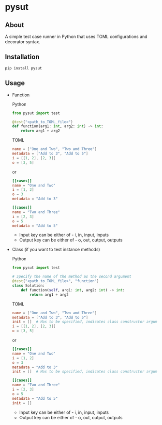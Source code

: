 # pysut

## About

A simple test case runner in Python that uses TOML configurations and decorator syntax.

## Installation

`pip install pysut`

## Usage

- Function

    Python

    ```python
    from pysut import test

    @test("<path_to_TOML_file>")
    def function(arg1: int, arg2: int) -> int:
        return arg1 + arg2
    ```

    TOML

    ```toml
    name = ["One and Two", "Two and Three"]
    metadata = ["Add to 3", "Add to 5"]
    i = [[1, 2], [2, 3]]
    o = [3, 5]
    ```

    or

    ```toml
    [[cases]]
    name = "One and Two"
    i = [1, 2]
    o = 3
    metadata = "Add to 3"

    [[cases]]
    name = "Two and Three"
    i = [2, 3]
    o = 5
    metadata = "Add to 5"
    ```

    - Input key can be either of - i, in, input, inputs
    - Output key can be either of - o, out, output, outputs

- Class (if you want to test instance methods)

    Python

    ```python
    from pysut import test

    # Specify the name of the method as the second argument
    @test("<path_to_TOML_file>", "function")
    class Solution:
        def function(self, arg1: int, arg2: int) -> int:
            return arg1 + arg2
    ```

    TOML

    ```toml
    name = ["One and Two", "Two and Three"]
    metadata = ["Add to 3", "Add to 5"]
    init = []  # Has to be specified, indicates class constructor arguments
    i = [[1, 2], [2, 3]]
    o = [3, 5]
    ```

    or

    ```toml
    [[cases]]
    name = "One and Two"
    i = [1, 2]
    o = 3
    metadata = "Add to 3"
    init = []  # Has to be specified, indicates class constructor arguments

    [[cases]]
    name = "Two and Three"
    i = [2, 3]
    o = 5
    metadata = "Add to 5"
    init = []
    ```

    - Input key can be either of - i, in, input, inputs
    - Output key can be either of - o, out, output, outputs

